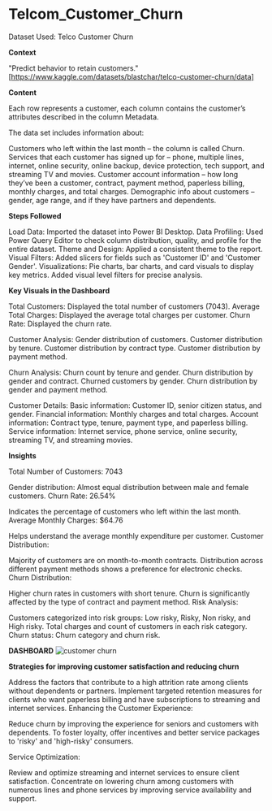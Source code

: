 # Telcom_Customer_Churn

Dataset Used: Telco Customer Churn

**Context**

"Predict behavior to retain customers." [https://www.kaggle.com/datasets/blastchar/telco-customer-churn/data]

**Content**

Each row represents a customer, each column contains the customer’s attributes described in the column Metadata.

The data set includes information about:

Customers who left within the last month – the column is called Churn.
Services that each customer has signed up for – phone, multiple lines, internet, online security, online backup, device protection, tech support, and streaming TV and movies.
Customer account information – how long they’ve been a customer, contract, payment method, paperless billing, monthly charges, and total charges.
Demographic info about customers – gender, age range, and if they have partners and dependents.

**Steps Followed**

Load Data: Imported the dataset into Power BI Desktop.
Data Profiling: Used Power Query Editor to check column distribution, quality, and profile for the entire dataset.
Theme and Design: Applied a consistent theme to the report.
Visual Filters: Added slicers for fields such as 'Customer ID' and 'Customer Gender'.
Visualizations:
Pie charts, bar charts, and card visuals to display key metrics.
Added visual level filters for precise analysis.

**Key Visuals in the Dashboard**

Total Customers: Displayed the total number of customers (7043).
Average Total Charges: Displayed the average total charges per customer.
Churn Rate: Displayed the churn rate.

Customer Analysis:
Gender distribution of customers.
Customer distribution by tenure.
Customer distribution by contract type.
Customer distribution by payment method.

Churn Analysis:
Churn count by tenure and gender.
Churn distribution by gender and contract.
Churned customers by gender.
Churn distribution by gender and payment method.

Customer Details:
Basic information: Customer ID, senior citizen status, and gender.
Financial information: Monthly charges and total charges.
Account information: Contract type, tenure, payment type, and paperless billing.
Service information: Internet service, phone service, online security, streaming TV, and streaming movies.

**Insights**

Total Number of Customers: 7043

Gender distribution: Almost equal distribution between male and female customers.
Churn Rate: 26.54%

Indicates the percentage of customers who left within the last month.
Average Monthly Charges: $64.76

Helps understand the average monthly expenditure per customer.
Customer Distribution:

Majority of customers are on month-to-month contracts.
Distribution across different payment methods shows a preference for electronic checks.
Churn Distribution:

Higher churn rates in customers with short tenure.
Churn is significantly affected by the type of contract and payment method.
Risk Analysis:

Customers categorized into risk groups: Low risky, Risky, Non risky, and High risky.
Total charges and count of customers in each risk category.
Churn status: Churn category and churn risk.

**DASHBOARD**
![customer churn](https://github.com/alishrach/Telcom_Customer_Churn/assets/153117728/6d16b1d1-d3bf-4094-98b6-475a9c50e521)


**Strategies for improving customer satisfaction and reducing churn**

Address the factors that contribute to a high attrition rate among clients without dependents or partners.
Implement targeted retention measures for clients who want paperless billing and have subscriptions to streaming and internet services.
Enhancing the Customer Experience:

Reduce churn by improving the experience for seniors and customers with dependents.
To foster loyalty, offer incentives and better service packages to 'risky' and 'high-risky' consumers.

Service Optimization:

Review and optimize streaming and internet services to ensure client satisfaction.
Concentrate on lowering churn among customers with numerous lines and phone services by improving service availability and support.
